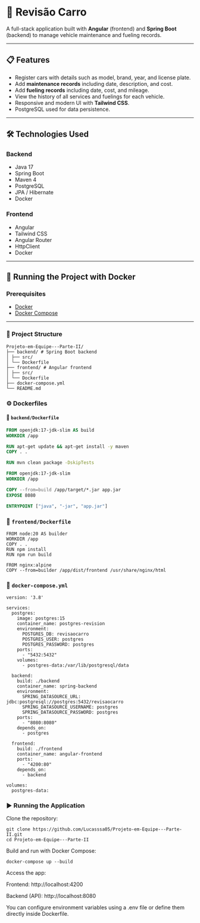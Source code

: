 # 🚗 Revisão Carro

A full-stack application built with **Angular** (frontend) and **Spring Boot** (backend) to manage vehicle maintenance and fueling records.

---

## 📋 Features

- Register cars with details such as model, brand, year, and license plate.
- Add **maintenance records** including date, description, and cost.
- Add **fueling records** including date, cost, and mileage.
- View the history of all services and fuelings for each vehicle.
- Responsive and modern UI with **Tailwind CSS**.
- PostgreSQL used for data persistence.

---

## 🛠️ Technologies Used

### Backend

- Java 17
- Spring Boot
- Maven 4
- PostgreSQL
- JPA / Hibernate
- Docker

### Frontend

- Angular
- Tailwind CSS
- Angular Router
- HttpClient
- Docker

---

## 🐳 Running the Project with Docker

### Prerequisites

- [Docker](https://www.docker.com/)
- [Docker Compose](https://docs.docker.com/compose/)

---

### 📁 Project Structure

```
Projeto-em-Equipe---Parte-II/
├── backend/ # Spring Boot backend
│ ├── src/
│ └── Dockerfile
├── frontend/ # Angular frontend
│ ├── src/
│ └── Dockerfile
├── docker-compose.yml
└── README.md
```

### ⚙️ Dockerfiles

#### 🔧 `backend/Dockerfile`

```dockerfile
FROM openjdk:17-jdk-slim AS build
WORKDIR /app

RUN apt-get update && apt-get install -y maven
COPY . .

RUN mvn clean package -DskipTests

FROM openjdk:17-jdk-slim
WORKDIR /app

COPY --from=build /app/target/*.jar app.jar
EXPOSE 8080

ENTRYPOINT ["java", "-jar", "app.jar"]
```

### 🎨 `frontend/Dockerfile`

```
FROM node:20 AS builder
WORKDIR /app
COPY . .
RUN npm install
RUN npm run build

FROM nginx:alpine
COPY --from=builder /app/dist/frontend /usr/share/nginx/html
```

### 🧩 `docker-compose.yml`

```
version: '3.8'

services:
  postgres:
    image: postgres:15
    container_name: postgres-revision
    environment:
      POSTGRES_DB: revisaocarro
      POSTGRES_USER: postgres
      POSTGRES_PASSWORD: postgres
    ports:
      - "5432:5432"
    volumes:
      - postgres-data:/var/lib/postgresql/data

  backend:
    build: ./backend
    container_name: spring-backend
    environment:
      SPRING_DATASOURCE_URL: jdbc:postgresql://postgres:5432/revisaocarro
      SPRING_DATASOURCE_USERNAME: postgres
      SPRING_DATASOURCE_PASSWORD: postgres
    ports:
      - "8080:8080"
    depends_on:
      - postgres

  frontend:
    build: ./frontend
    container_name: angular-frontend
    ports:
      - "4200:80"
    depends_on:
      - backend

volumes:
  postgres-data:
```

### ▶️ Running the Application

Clone the repository:

```
git clone https://github.com/Lucasssa05/Projeto-em-Equipe---Parte-II.git
cd Projeto-em-Equipe---Parte-II
```

Build and run with Docker Compose:

```
docker-compose up --build
```

Access the app:

Frontend: http://localhost:4200

Backend (API): http://localhost:8080

You can configure environment variables using a .env file or define them directly inside Dockerfile.
